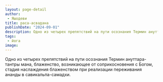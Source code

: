 ```yaml
---
layout: page-detail
author:
 - Яшодеви
title: раса-асвадана
publishDate: "2024-09-01"
description: Одно из четырех препятствий на пути осознания Термин ануттара-тантры мана, блаженство, возникающее от соприкосновения с Богом, стадия наслаждения блаженством при реализации переживания ананды в савикальпа-самадхи.
tags:
 - йога
image: 
---
```


Одно из четырех препятствий на пути осознания Термин ануттара-тантры мана, блаженство, возникающее от соприкосновения с Богом, стадия наслаждения блаженством при реализации переживания ананды в савикальпа-самадхи.

